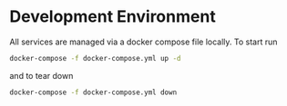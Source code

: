 



# Development Environment
All services are managed via a docker compose file locally. To start run
```sh
docker-compose -f docker-compose.yml up -d
```
and to tear down
```sh
docker-compose -f docker-compose.yml down
```